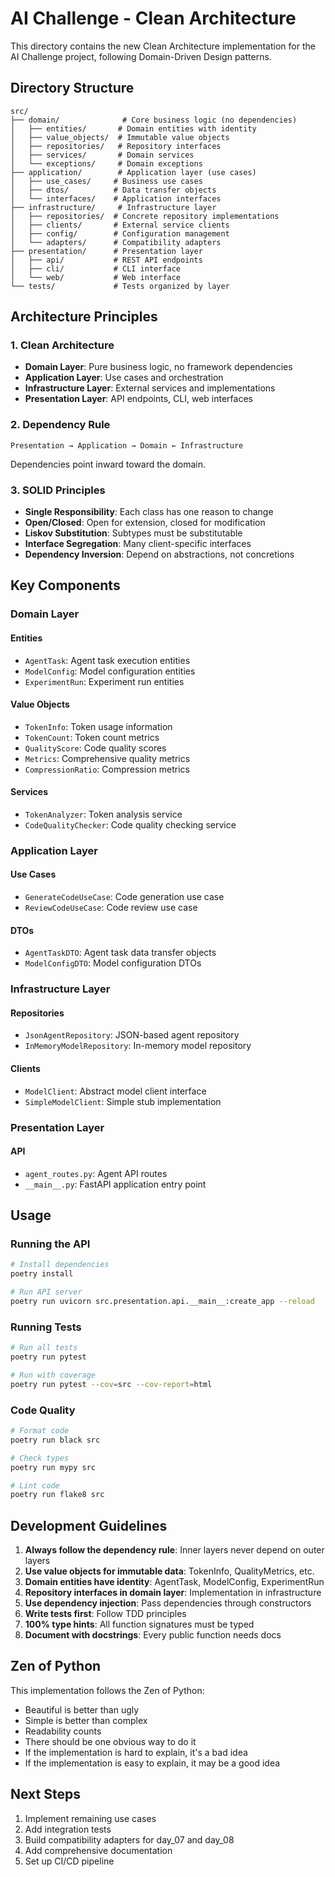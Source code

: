 # AI Challenge - Clean Architecture

This directory contains the new Clean Architecture implementation for the AI Challenge project, following Domain-Driven Design patterns.

## Directory Structure

```
src/
├── domain/              # Core business logic (no dependencies)
│   ├── entities/       # Domain entities with identity
│   ├── value_objects/  # Immutable value objects
│   ├── repositories/   # Repository interfaces
│   ├── services/       # Domain services
│   └── exceptions/     # Domain exceptions
├── application/        # Application layer (use cases)
│   ├── use_cases/     # Business use cases
│   ├── dtos/          # Data transfer objects
│   └── interfaces/    # Application interfaces
├── infrastructure/     # Infrastructure layer
│   ├── repositories/  # Concrete repository implementations
│   ├── clients/       # External service clients
│   ├── config/        # Configuration management
│   └── adapters/      # Compatibility adapters
├── presentation/      # Presentation layer
│   ├── api/           # REST API endpoints
│   ├── cli/           # CLI interface
│   └── web/           # Web interface
└── tests/             # Tests organized by layer
```

## Architecture Principles

### 1. Clean Architecture
- **Domain Layer**: Pure business logic, no framework dependencies
- **Application Layer**: Use cases and orchestration
- **Infrastructure Layer**: External services and implementations
- **Presentation Layer**: API endpoints, CLI, web interfaces

### 2. Dependency Rule
```
Presentation → Application → Domain ← Infrastructure
```

Dependencies point inward toward the domain.

### 3. SOLID Principles
- **Single Responsibility**: Each class has one reason to change
- **Open/Closed**: Open for extension, closed for modification
- **Liskov Substitution**: Subtypes must be substitutable
- **Interface Segregation**: Many client-specific interfaces
- **Dependency Inversion**: Depend on abstractions, not concretions

## Key Components

### Domain Layer

#### Entities
- `AgentTask`: Agent task execution entities
- `ModelConfig`: Model configuration entities
- `ExperimentRun`: Experiment run entities

#### Value Objects
- `TokenInfo`: Token usage information
- `TokenCount`: Token count metrics
- `QualityScore`: Code quality scores
- `Metrics`: Comprehensive quality metrics
- `CompressionRatio`: Compression metrics

#### Services
- `TokenAnalyzer`: Token analysis service
- `CodeQualityChecker`: Code quality checking service

### Application Layer

#### Use Cases
- `GenerateCodeUseCase`: Code generation use case
- `ReviewCodeUseCase`: Code review use case

#### DTOs
- `AgentTaskDTO`: Agent task data transfer objects
- `ModelConfigDTO`: Model configuration DTOs

### Infrastructure Layer

#### Repositories
- `JsonAgentRepository`: JSON-based agent repository
- `InMemoryModelRepository`: In-memory model repository

#### Clients
- `ModelClient`: Abstract model client interface
- `SimpleModelClient`: Simple stub implementation

### Presentation Layer

#### API
- `agent_routes.py`: Agent API routes
- `__main__.py`: FastAPI application entry point

## Usage

### Running the API

```bash
# Install dependencies
poetry install

# Run API server
poetry run uvicorn src.presentation.api.__main__:create_app --reload
```

### Running Tests

```bash
# Run all tests
poetry run pytest

# Run with coverage
poetry run pytest --cov=src --cov-report=html
```

### Code Quality

```bash
# Format code
poetry run black src

# Check types
poetry run mypy src

# Lint code
poetry run flake8 src
```

## Development Guidelines

1. **Always follow the dependency rule**: Inner layers never depend on outer layers
2. **Use value objects for immutable data**: TokenInfo, QualityMetrics, etc.
3. **Domain entities have identity**: AgentTask, ModelConfig, ExperimentRun
4. **Repository interfaces in domain layer**: Implementation in infrastructure
5. **Use dependency injection**: Pass dependencies through constructors
6. **Write tests first**: Follow TDD principles
7. **100% type hints**: All function signatures must be typed
8. **Document with docstrings**: Every public function needs docs

## Zen of Python

This implementation follows the Zen of Python:
- Beautiful is better than ugly
- Simple is better than complex
- Readability counts
- There should be one obvious way to do it
- If the implementation is hard to explain, it's a bad idea
- If the implementation is easy to explain, it may be a good idea

## Next Steps

1. Implement remaining use cases
2. Add integration tests
3. Build compatibility adapters for day_07 and day_08
4. Add comprehensive documentation
5. Set up CI/CD pipeline

